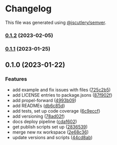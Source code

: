 # Changelog

This file was generated using [@jscutlery/semver](https://github.com/jscutlery/semver).

### [0.1.2](https://github.com/CapsuleCat/propel/compare/propel-forward-0.1.1...propel-forward-0.1.2) (2023-02-05)

### [0.1.1](https://github.com/CapsuleCat/propel/compare/propel-forward-0.1.0...propel-forward-0.1.1) (2023-01-25)

## 0.1.0 (2023-01-22)


### Features

* add example and fix issues with files ([725c2b5](https://github.com/CapsuleCat/propel/commit/725c2b55670402436e8f9fd536a835f16f6b39e0))
* add LICENSE entries to package.jsons ([87f902f](https://github.com/CapsuleCat/propel/commit/87f902fa89d2a9f7111fdd92c4eca5d2373b90ab))
* add propel-forward ([4993b09](https://github.com/CapsuleCat/propel/commit/4993b0956ff81fc31fc059eba8fb7da254846d34))
* add READMEs ([db6c85d](https://github.com/CapsuleCat/propel/commit/db6c85d084dfcf786e880ee5d25fc71f7a883fc8))
* add tests, set up code coverage ([6c9eccf](https://github.com/CapsuleCat/propel/commit/6c9eccf264ec3967bec094b0a3db6aa92df44d7a))
* add versioning ([78ad02f](https://github.com/CapsuleCat/propel/commit/78ad02fc1a6a62d9145145c255ae5b4f246ddf74))
* docs deploy pipeline ([cdaf602](https://github.com/CapsuleCat/propel/commit/cdaf602605ad16a98af2dd727fc0d261c5b7857a))
* get publish scripts set up ([2836539](https://github.com/CapsuleCat/propel/commit/2836539bd9b38ed39bb6b38ee689800e013a1796))
* merge new nx workspace ([2e68c36](https://github.com/CapsuleCat/propel/commit/2e68c363410dcc019196ccc2dd627d76c0f1d653))
* update versions and scripts ([44cd8ab](https://github.com/CapsuleCat/propel/commit/44cd8abe5a558f10f8121871bce1ff0742d6b667))
